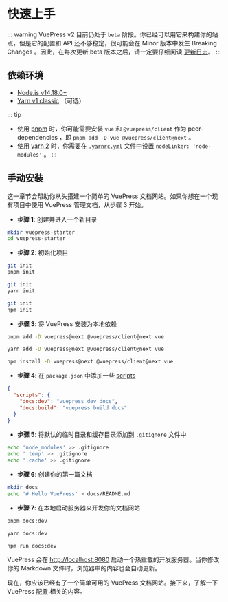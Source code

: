 # 快速上手

::: warning
VuePress v2 目前仍处于 `beta` 阶段。你已经可以用它来构建你的站点，但是它的配置和 API 还不够稳定，很可能会在 Minor 版本中发生 Breaking Changes 。因此，在每次更新 beta 版本之后，请一定要仔细阅读 [更新日志](https://github.com/vuepress/vuepress-next/blob/main/CHANGELOG.md)。
:::

## 依赖环境

- [Node.js v14.18.0+](https://nodejs.org/)
- [Yarn v1 classic](https://classic.yarnpkg.com/zh-Hans/) （可选）

::: tip

- 使用 [pnpm](https://pnpm.io/zh/) 时，你可能需要安装 `vue` 和 `@vuepress/client` 作为 peer-dependencies ，即 `pnpm add -D vue @vuepress/client@next` 。
- 使用 [yarn 2](https://yarnpkg.com/) 时，你需要在 [`.yarnrc.yml`](https://yarnpkg.com/configuration/yarnrc#nodeLinker) 文件中设置 `nodeLinker: 'node-modules'` 。
  :::

## 手动安装

这一章节会帮助你从头搭建一个简单的 VuePress 文档网站。如果你想在一个现有项目中使用 VuePress 管理文档，从步骤 3 开始。

- **步骤 1**: 创建并进入一个新目录

```bash
mkdir vuepress-starter
cd vuepress-starter
```

- **步骤 2**: 初始化项目

<CodeGroup>
  <CodeGroupItem title="PNPM" active>

```bash
git init
pnpm init
```

  </CodeGroupItem>

  <CodeGroupItem title="YARN">

```bash
git init
yarn init
```

  </CodeGroupItem>

  <CodeGroupItem title="NPM">

```bash
git init
npm init
```

  </CodeGroupItem>
</CodeGroup>

- **步骤 3**: 将 VuePress 安装为本地依赖

<CodeGroup>
  <CodeGroupItem title="PNPM" active>

```bash
pnpm add -D vuepress@next @vuepress/client@next vue
```

  </CodeGroupItem>

  <CodeGroupItem title="YARN">

```bash
yarn add -D vuepress@next @vuepress/client@next vue
```

  </CodeGroupItem>

  <CodeGroupItem title="NPM">

```bash
npm install -D vuepress@next @vuepress/client@next vue
```

  </CodeGroupItem>
</CodeGroup>

- **步骤 4**: 在 `package.json` 中添加一些 [scripts](https://classic.yarnpkg.com/zh-Hans/docs/package-json#toc-scripts)

```json
{
  "scripts": {
    "docs:dev": "vuepress dev docs",
    "docs:build": "vuepress build docs"
  }
}
```

- **步骤 5**: 将默认的临时目录和缓存目录添加到 `.gitignore` 文件中

```bash
echo 'node_modules' >> .gitignore
echo '.temp' >> .gitignore
echo '.cache' >> .gitignore
```

- **步骤 6**: 创建你的第一篇文档

```bash
mkdir docs
echo '# Hello VuePress' > docs/README.md
```

- **步骤 7**: 在本地启动服务器来开发你的文档网站

<CodeGroup>
  <CodeGroupItem title="PNPM" active>

```bash
pnpm docs:dev
```

  </CodeGroupItem>

  <CodeGroupItem title="YARN">

```bash
yarn docs:dev
```

  </CodeGroupItem>

  <CodeGroupItem title="NPM">

```bash
npm run docs:dev
```

  </CodeGroupItem>
</CodeGroup>

VuePress 会在 [http://localhost:8080](http://localhost:8080) 启动一个热重载的开发服务器。当你修改你的 Markdown 文件时，浏览器中的内容也会自动更新。

现在，你应该已经有了一个简单可用的 VuePress 文档网站。接下来，了解一下 VuePress [配置](./configuration.md) 相关的内容。
